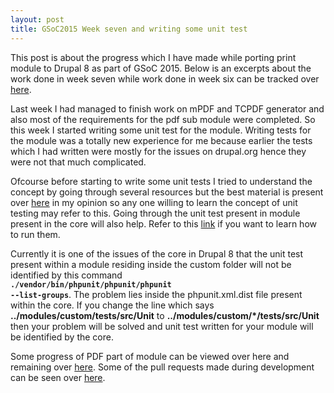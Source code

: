 ```yaml
---
layout: post
title: GSoC2015 Week seven and writing some unit test
---
```


This post is about the progress which I have made while porting print module to Drupal 8 as part of GSoC 2015. Below is an excerpts about the work done in week seven while work done in week six can be tracked over <a href="zealfire.github.io/Week-six-and-working-with-PDF-libraries/">here</a>.

Last week I had managed to finish work on mPDF and TCPDF generator and also most of the requirements for the pdf sub module were completed. So this week I started writing some unit test for the module. Writing tests for the module was a totally new experience for me because earlier the tests which I had written were mostly for the issues on drupal.org hence they were not that much complicated.

Ofcourse before starting to write some unit tests I tried to understand the concept by going through several resources but the best material is present over <a href="https://jtreminio.com/2013/03/unit-testing-tutorial-part-4-mock-objects-stub-methods-dependency-injection/">here</a> in my opinion so any one willing to learn the concept of unit testing may refer to this. Going through the unit test present in module present in the core will also help. Refer to this <a href="https://www.drupal.org/node/2116263">link</a> if you want to learn how to run them.

Currently it is one of the issues of the core in Drupal 8 that the unit test present within a module residing inside the custom folder will not be identified by this command <code> <strong>./vendor/bin/phpunit/phpunit/phpunit --list-groups</strong></code>. The problem lies inside the phpunit.xml.dist file present within the core. If you change the line which says <strong>../modules/custom/tests/src/Unit</strong> to <strong>../modules/custom/*/tests/src/Unit</strong> then your problem will be solved and unit test written for your module will be identified by the core.




Some progress of PDF part of  module can be viewed over <a href="https://github.com/zealfire/pdf_api" style="text-decoration:none;" target="_blank">here</a> and remaining over <a href="https://github.com/zealfire/printable/tree/pdf">here</a>. Some of the pull requests made during development can be seen over <a href="https://github.com/zealfire/pdf_api/pulls?q=is%3Apr+is%3Aopen+sort%3Acreated-asc">here</a>.